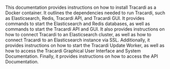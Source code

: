 This documentation provides instructions on how to install Tracardi as a Docker container. It outlines the dependencies needed to run Tracardi, such as Elasticsearch, Redis, Tracardi API, and Tracardi GUI. It provides commands to start the Elasticsearch and Redis databases, as well as commands to start the Tracardi API and GUI. It also provides instructions on how to connect Tracardi to an Elasticsearch cluster, as well as how to connect Tracardi to an Elasticsearch instance via SSL. Additionally, it provides instructions on how to start the Tracardi Update Worker, as well as how to access the Tracardi Graphical User Interface and System Documentation. Finally, it provides instructions on how to access the API Documentation.